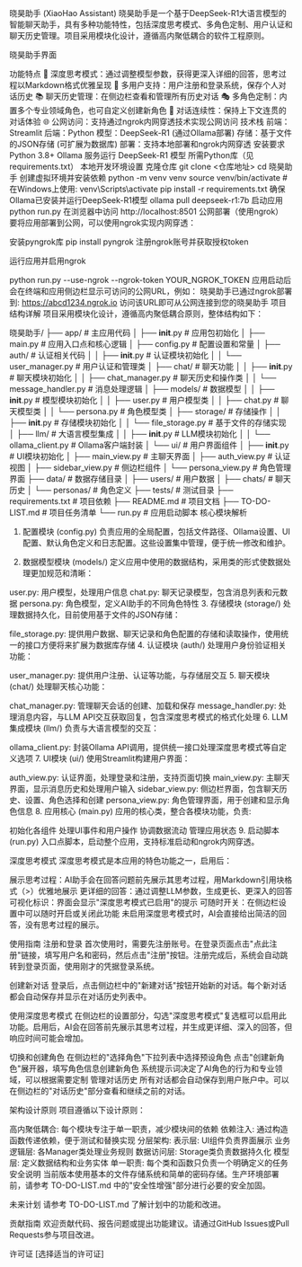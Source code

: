晓昊助手 (XiaoHao Assistant)
晓昊助手是一个基于DeepSeek-R1大语言模型的智能聊天助手，具有多种功能特性，包括深度思考模式、多角色定制、用户认证和聊天历史管理。项目采用模块化设计，遵循高内聚低耦合的软件工程原则。

晓昊助手界面

功能特点
🧠 深度思考模式：通过调整模型参数，获得更深入详细的回答，思考过程以Markdown格式优雅呈现
👥 多用户支持：用户注册和登录系统，保存个人对话历史
📚 聊天历史管理：在侧边栏查看和管理所有历史对话
🎭 多角色定制：内置多个专业领域角色，也可自定义创建新角色
🔄 对话连续性：保持上下文连贯的对话体验
🌐 公网访问：支持通过ngrok内网穿透技术实现公网访问
技术栈
前端：Streamlit
后端：Python
模型：DeepSeek-R1 (通过Ollama部署)
存储：基于文件的JSON存储 (可扩展为数据库)
部署：支持本地部署和ngrok内网穿透
安装要求
Python 3.8+
Ollama 服务运行 DeepSeek-R1 模型
所需Python库（见requirements.txt）
本地开发环境设置
克隆仓库
git clone <仓库地址>
cd 晓昊助手
创建虚拟环境并安装依赖
python -m venv venv
source venv/bin/activate  # 在Windows上使用: venv\Scripts\activate
pip install -r requirements.txt
确保Ollama已安装并运行DeepSeek-R1模型
ollama pull deepseek-r1:7b
启动应用
python run.py
在浏览器中访问 http://localhost:8501
公网部署（使用ngrok）
要将应用部署到公网，可以使用ngrok实现内网穿透：

安装pyngrok库
pip install pyngrok
注册ngrok账号并获取授权token

运行应用并启用ngrok

python run.py --use-ngrok --ngrok-token YOUR_NGROK_TOKEN
应用启动后会在终端和应用侧边栏显示可访问的公网URL，例如：
晓昊助手已通过ngrok部署到: https://abcd1234.ngrok.io
访问该URL即可从公网连接到您的晓昊助手
项目结构详解
项目采用模块化设计，遵循高内聚低耦合原则，整体结构如下：

晓昊助手/
├── app/                      # 主应用代码
│   ├── __init__.py           # 应用包初始化
│   ├── main.py               # 应用入口点和核心逻辑
│   ├── config.py             # 配置设置和常量
│   ├── auth/                 # 认证相关代码
│   │   ├── __init__.py       # 认证模块初始化
│   │   └── user_manager.py   # 用户认证和管理类
│   ├── chat/                 # 聊天功能
│   │   ├── __init__.py       # 聊天模块初始化
│   │   ├── chat_manager.py   # 聊天历史和操作类
│   │   └── message_handler.py # 消息处理逻辑
│   ├── models/               # 数据模型
│   │   ├── __init__.py       # 模型模块初始化
│   │   ├── user.py           # 用户模型类
│   │   ├── chat.py           # 聊天模型类
│   │   └── persona.py        # 角色模型类
│   ├── storage/              # 存储操作
│   │   ├── __init__.py       # 存储模块初始化
│   │   └── file_storage.py   # 基于文件的存储实现
│   ├── llm/                  # 大语言模型集成
│   │   ├── __init__.py       # LLM模块初始化
│   │   └── ollama_client.py  # Ollama客户端封装
│   └── ui/                   # 用户界面组件
│       ├── __init__.py       # UI模块初始化
│       ├── main_view.py      # 主聊天界面
│       ├── auth_view.py      # 认证视图
│       ├── sidebar_view.py   # 侧边栏组件
│       └── persona_view.py   # 角色管理界面
├── data/                     # 数据存储目录
│   ├── users/                # 用户数据
│   ├── chats/                # 聊天历史
│   └── personas/             # 角色定义
├── tests/                    # 测试目录
├── requirements.txt          # 项目依赖
├── README.md                 # 项目文档
├── TO-DO-LIST.md             # 项目任务清单
└── run.py                    # 应用启动脚本
核心模块解析
1. 配置模块 (config.py)
负责应用的全局配置，包括文件路径、Ollama设置、UI配置、默认角色定义和日志配置。这些设置集中管理，便于统一修改和维护。

2. 数据模型模块 (models/)
定义应用中使用的数据结构，采用类的形式使数据处理更加规范和清晰：

user.py: 用户模型，处理用户信息
chat.py: 聊天记录模型，包含消息列表和元数据
persona.py: 角色模型，定义AI助手的不同角色特性
3. 存储模块 (storage/)
处理数据持久化，目前使用基于文件的JSON存储：

file_storage.py: 提供用户数据、聊天记录和角色配置的存储和读取操作，使用统一的接口方便将来扩展为数据库存储
4. 认证模块 (auth/)
处理用户身份验证相关功能：

user_manager.py: 提供用户注册、认证等功能，与存储层交互
5. 聊天模块 (chat/)
处理聊天核心功能：

chat_manager.py: 管理聊天会话的创建、加载和保存
message_handler.py: 处理消息内容，与LLM API交互获取回复，包含深度思考模式的格式化处理
6. LLM集成模块 (llm/)
负责与大语言模型的交互：

ollama_client.py: 封装Ollama API调用，提供统一接口处理深度思考模式等自定义选项
7. UI模块 (ui/)
使用Streamlit构建用户界面：

auth_view.py: 认证界面，处理登录和注册，支持页面切换
main_view.py: 主聊天界面，显示消息历史和处理用户输入
sidebar_view.py: 侧边栏界面，包含聊天历史、设置、角色选择和创建
persona_view.py: 角色管理界面，用于创建和显示角色信息
8. 应用核心 (main.py)
应用的核心类，整合各模块功能，负责:

初始化各组件
处理UI事件和用户操作
协调数据流动
管理应用状态
9. 启动脚本 (run.py)
入口点脚本，启动整个应用，支持标准启动和ngrok内网穿透。

深度思考模式
深度思考模式是本应用的特色功能之一，启用后：

展示思考过程：AI助手会在回答问题前先展示其思考过程，用Markdown引用块格式（>）优雅地展示
更详细的回答：通过调整LLM参数，生成更长、更深入的回答
可视化标识：界面会显示"深度思考模式已启用"的提示
可随时开关：在侧边栏设置中可以随时开启或关闭此功能
未启用深度思考模式时，AI会直接给出简洁的回答，没有思考过程的展示。

使用指南
注册和登录
首次使用时，需要先注册账号。在登录页面点击"点此注册"链接，填写用户名和密码，然后点击"注册"按钮。注册完成后，系统会自动跳转到登录页面，使用刚才的凭据登录系统。

创建新对话
登录后，点击侧边栏中的"新建对话"按钮开始新的对话。每个新对话都会自动保存并显示在对话历史列表中。

使用深度思考模式
在侧边栏的设置部分，勾选"深度思考模式"复选框可以启用此功能。启用后，AI会在回答前先展示其思考过程，并生成更详细、深入的回答，但响应时间可能会增加。

切换和创建角色
在侧边栏的"选择角色"下拉列表中选择预设角色
点击"创建新角色"展开器，填写角色信息创建新角色
系统提示词决定了AI角色的行为和专业领域，可以根据需要定制
管理对话历史
所有对话都会自动保存到用户账户中。可以在侧边栏的"对话历史"部分查看和继续之前的对话。

架构设计原则
项目遵循以下设计原则：

高内聚低耦合: 每个模块专注于单一职责，减少模块间的依赖
依赖注入: 通过构造函数传递依赖，便于测试和替换实现
分层架构:
表示层: UI组件负责界面展示
业务逻辑层: 各Manager类处理业务规则
数据访问层: Storage类负责数据持久化
模型层: 定义数据结构和业务实体
单一职责: 每个类和函数只负责一个明确定义的任务
安全说明
当前版本使用基本的文件存储系统和简单的密码存储。生产环境部署前，请参考 TO-DO-LIST.md 中的"安全性增强"部分进行必要的安全加固。

未来计划
请参考 TO-DO-LIST.md 了解计划中的功能和改进。

贡献指南
欢迎贡献代码、报告问题或提出功能建议。请通过GitHub Issues或Pull Requests参与项目改进。

许可证
[选择适当的许可证]
